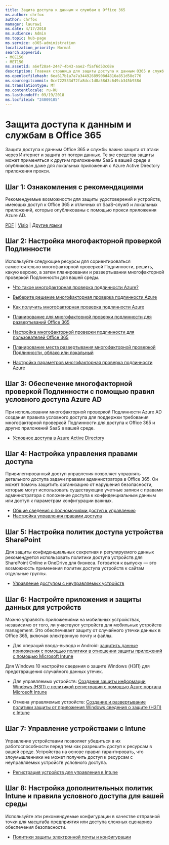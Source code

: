 ```yaml
---
title: Защита доступа к данным и службам в Office 365
ms.author: chrfox
author: chrfox
manager: laurawi
ms.date: 4/17/2018
ms.audience: Admin
ms.topic: hub-page
ms.service: o365-administration
localization_priority: Normal
search.appverid:
- MOE150
- MET150
ms.assetid: a6ef28a4-2447-4b43-aae2-f5af6d53c68e
description: Главная страница для защиты доступа к данным O365 и служб
ms.openlocfilehash: 6ea617b1a7a7a34492689908d4816a851d58e776
ms.sourcegitcommit: 0ce722533d72fa8dcc1d8a58d3c649cb345b938d
ms.translationtype: MT
ms.contentlocale: ru-RU
ms.lasthandoff: 09/19/2018
ms.locfileid: "24009105"
---
```

# <a name="protect-access-to-data-and-services-in-office-365"></a>Защита доступа к данным и службам в Office 365

Защита доступа к данным Office 365 и службы важно защита от атаки через Интернет и защита от потери данных. Те же средства защиты может применяться к другим приложениям SaaS в вашей среде и опубликован даже для локальных приложений с Azure Active Directory приложения прокси.
  
## <a name="step-1-review-recommendations"></a>Шаг 1: Ознакомления с рекомендациями

Рекомендуемые возможности для защиты удостоверений и устройств, имеющих доступ к Office 365 и отличных от SaaS-служб и локальных приложений, которые опубликованы с помощью прокси приложения Azure AD.
  
[PDF](https://go.microsoft.com/fwlink/p/?linkid=841656) | [Visio](https://go.microsoft.com/fwlink/p/?linkid=841657) | [Другие языки](https://www.microsoft.com/download/details.aspx?id=55032)
  
## <a name="step-2-configure-mfa"></a>Шаг 2: Настройка многофакторной проверкой Подлинности

Используйте следующие ресурсы для сориентироваться самостоятельно многофакторной проверкой Подлинности, решить, какую версию, а затем планировании и развертывании многофакторной проверкой Подлинности для вашей среды.
  
- [Что такое многофакторная проверка подлинности Azure?](https://docs.microsoft.com/azure/multi-factor-authentication/multi-factor-authentication)
    
- [Выберите решение многофакторная проверка подлинности Azure](https://docs.microsoft.com/azure/multi-factor-authentication/multi-factor-authentication-get-started)
    
- [Как получить многофакторная проверка подлинности Azure](https://docs.microsoft.com/azure/multi-factor-authentication/multi-factor-authentication-versions-plans)
    
- [Планирование для многофакторной проверки подлинности для развертываний Office 365](https://support.office.com/article/043807b2-21db-4d5c-b430-c8a6dee0e6ba)
    
- [Настройка многофакторной проверки подлинности для пользователей Office 365](https://support.office.com/article/8f0454b2-f51a-4d9c-bcde-2c48e41621c6)
    
- [Планирование места развертывания многофакторной проверкой Подлинности, облако или локальный](https://docs.microsoft.com/azure/multi-factor-authentication/multi-factor-authentication-get-started)
    
- [Настройка параметров многофакторная проверка подлинности Azure](https://docs.microsoft.com/azure/multi-factor-authentication/multi-factor-authentication-whats-next)
    
## <a name="step-3-enforce-mfa-with-azure-ad-conditional-access-rules"></a>Шаг 3: Обеспечение многофакторной проверкой Подлинности с помощью правил условного доступа Azure AD

При использовании многофакторной проверкой Подлинности Azure AD создания правила условного доступа для поддержки требования многофакторной проверкой Подлинности для доступа к Office 365 и других приложений SaaS в вашей среде.
  
- [Условное доступа в Azure Active Directory](https://docs.microsoft.com/azure/active-directory/active-directory-conditional-access-azure-portal)
    
## <a name="step-4-configure-privileged-access-management"></a>Шаг 4: Настройка управления правами доступа

Привилегированный доступ управления позволяет управлять детального доступа задачи правами администратора в Office 365.  Он может помочь защитить организацию от нарушения безопасности, которые могут использовать существующие учетные записи с правами администратора с положение доступа к конфиденциальным данным или доступ к параметрам конфигурации важных.

- [Общие сведения о полномочиями доступ к управлению](privileged-access-managment-overview.md)
- [Настройка управления правами доступа](privileged-access-management-configuration.md)

## <a name="step-5-configure-sharepoint-device-access-policies"></a>Шаг 5: Настройка политик доступа устройства SharePoint

Для защиты конфиденциальных секретная и регулируемого данных рекомендуется использовать политики доступа устройств для SharePoint Online и OneDrive для бизнеса. Готовится к выпуску — это возможность применения политик доступа устройств к сайтам отдельные группы.
  
- [Управление доступом с неуправляемых устройств](https://support.office.com/article/Control-access-from-unmanaged-devices-5ae550c4-bd20-4257-847b-5c20fb053622?ui=en-US&amp;rs=en-US&amp;ad=US)
    
## <a name="step-6-configure-app-and-data-protection-for-devices"></a>Шаг 6: Настройте приложения и защиты данных для устройств

Можно управлять приложениями на мобильных устройствах, независимо от того, ли участвуют устройств для мобильных устройств management. Это обеспечивает защиту от случайного утечки данных в Office 365, включая электронную почту и файлы.
  
- Для операций ввода-вывода и Android: [защитить данные приложения с помощью политики в отношении защиты приложений с помощью Microsoft Intune](https://docs.microsoft.com/intune-classic/deploy-use/protect-app-data-using-mobile-app-management-policies-with-microsoft-intune)
    
Для Windows 10 настройте сведения о защите Windows (НЗП) для предотвращения случайного данных утечек.
  
- Для управляемых устройств: [Создание защиты информации Windows (НЗП) с политикой регистрации с помощью Azure портала Microsoft Intune](https://docs.microsoft.com/windows/threat-protection/windows-information-protection/create-wip-policy-using-intune-azure)
    
- Отмена управляемых устройств: [Создание и развертывание политики защиты от приложения Windows сведения о защите (НЗП) с Intune](https://docs.microsoft.com/intune/windows-information-protection-policy-create)
    
## <a name="step-7-manage-devices-with-intune"></a>Шаг 7: Управление устройствами с Intune

Управление устройствами позволяет убедиться в их работоспособности перед тем как разрешить доступ к ресурсам в вашей среде. Устройства на основе правил гарантировать, что злоумышленники не может получить доступ к ресурсам с неуправляемых устройств условного доступа.
  
- [Регистрация устройств для управления в Intune](https://docs.microsoft.com/intune-classic/deploy-use/enroll-devices-in-microsoft-intune)
    
## <a name="step-8-configure-additional-intune-policies-and-conditional-access-rules-for-your-environment"></a>Шаг 8: Настройка дополнительных политик Intune и правила условного доступа для вашей среды

Используйте эти рекомендуемые конфигурации в качестве отправной точки для масштаба предприятия или доступа сложных сценариев обеспечения безопасности.
  
- [Политики защиты электронной почты и конфигурации](https://docs.microsoft.com/azure/active-directory/secure-email-introduction)
    

